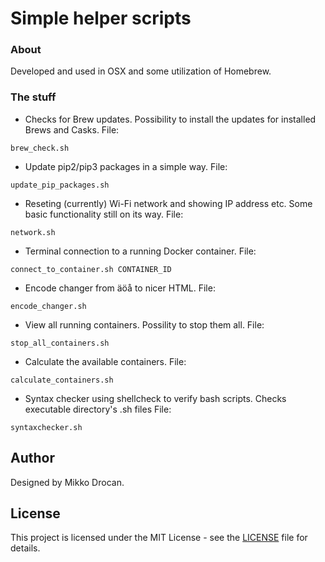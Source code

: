 # Simple helper scripts

### About

Developed and used in OSX and some utilization of Homebrew.

### The stuff

- Checks for Brew updates. Possibility to install the updates for installed Brews and Casks. File:
```
brew_check.sh
```

- Update pip2/pip3 packages in a simple way. File:
```
update_pip_packages.sh
```

- Reseting (currently) Wi-Fi network and showing IP address etc. Some basic functionality still on its way. File:
```
network.sh
```

- Terminal connection to a running Docker container. File:
```
connect_to_container.sh CONTAINER_ID
```

- Encode changer from äöå to nicer HTML. File:
```
encode_changer.sh
```

- View all running containers. Possility to stop them all. File:
```
stop_all_containers.sh
```

- Calculate the available containers. File:
```
calculate_containers.sh
```

- Syntax checker using shellcheck to verify bash scripts. Checks executable directory's .sh files File:
```
syntaxchecker.sh
```

## Author

Designed by Mikko Drocan.

## License

This project is licensed under the MIT License - see the [LICENSE](LICENSE) file for details.
